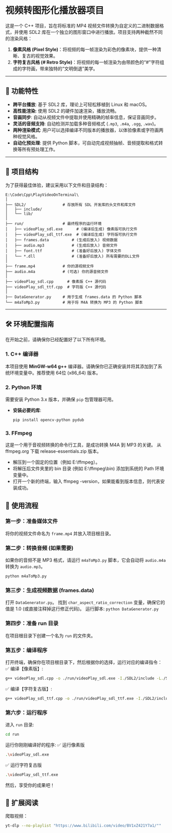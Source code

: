 # 视频转图形化播放器项目

这是一个 C++ 项目，旨在将标准的 MP4 视频文件转换为自定义的二进制数据格式，并使用 SDL2 库在一个独立的图形窗口中进行播放。项目支持两种截然不同的渲染风格：

1.  **像素风格 (Pixel Style)**：将视频的每一帧渲染为彩色的像素块，提供一种清晰、复古的视觉效果。
2.  **字符复古风格 (# Retro Style)**：将视频的每一帧渲染为由带颜色的“#”字符组成的字符画，带来独特的“文明倒退”美学。

---

## 🚀 功能特性

- **跨平台播放**: 基于 SDL2 库，理论上可轻松移植到 Linux 和 macOS。
- **高性能渲染**: 使用 SDL2 的硬件加速渲染，播放流畅。
- **音画同步**: 自动从视频文件中提取并使用精确的帧率信息，保证音画同步。
- **灵活的音频支持**: 自动检测并加载多种音频格式 (`.mp3`, `.m4a`, `.ogg`, `.wav`)。
- **两种渲染模式**: 用户可以选择编译不同版本的播放器，以体验像素或字符画两种视觉风格。
- **自动化预处理**: 提供 Python 脚本，可自动完成视频抽帧、音频提取和格式转换等所有预处理工作。

---

## 📁 项目结构

为了获得最佳体验，建议采用以下文件和目录结构：
```
E:\Code\Cpp\PlayVideoOnTerminal\
│
├── SDL2/                # 存放所有 SDL 开发库的头文件和库文件
│   ├── include/
│   └── lib/
│
├── run/                 # 最终程序的运行环境
│   ├── videoPlay_sdl.exe      # (编译后生成) 像素版可执行文件
│   ├── videoPlay_sdl_ttf.exe  # (编译后生成) 字符版可执行文件
│   ├── frames.data          # (生成后放入) 视频数据
│   ├── audio.mp3            # (生成后放入) 音频文件
│   ├── font.ttf             # (准备好后放入) 字体文件
│   └── *.dll                # (准备好后放入) 所有需要的DLL文件
│
├── frame.mp4            # 你的源视频文件
├── audio.m4a            # (可选) 你的源音频文件
│
├── videoPlay_sdl.cpp      # 像素版 C++ 源代码
├── videoPlay_sdl_ttf.cpp  # 字符版 C++ 源代码
│
├── DataGenerator.py     # 用于生成 frames.data 的 Python 脚本
└── m4aToMp3.py          # 用于将 M4A 转换为 MP3 的 Python 脚本
```
---

## 🛠️ 环境配置指南

在开始之前，请确保你已经配置好了以下所有环境。

### 1. C++ 编译器

本项目使用 **MinGW-w64 g++** 编译器。请确保你已正确安装并将其添加到了系统环境变量中。推荐使用 64位 (x86_64) 版本。

### 2. Python 环境

需要安装 Python 3.x 版本，并确保 `pip` 包管理器可用。

- **安装必要的库**:
  ```bash
  pip install opencv-python pydub
  ```
### 3. FFmpeg
这是一个用于音视频转换的命令行工具，是成功转换 M4A 到 MP3 的关键。
从 ffmpeg.org 下载 release-essentials.zip 版本。
- 解压到一个固定的位置（例如 E:\ffmpeg）。
- 将解压后文件夹里的 bin 目录 (例如 E:\ffmpeg\bin) 添加到系统的 Path 环境变量中。
- 打开一个新的终端，输入 ffmpeg -version，如果能看到版本信息，则代表安装成功。

## 🚀 使用流程
### 第一步：准备媒体文件

将你的视频文件命名为 `frame.mp4` 并放入项目根目录。

### 第二步：转换音频 (如果需要)

如果你的音频不是 MP3 格式，请运行 `m4aToMp3.py` 脚本，它会自动将 `audio.m4a` 转换为 `audio.mp3`。

```bash
python m4aToMp3.py
```

### 第三步：生成视频数据 (frames.data)

打开 `DataGenerator.py`。
找到 `char_aspect_ratio_correction` 变量，确保它的值是 1.0 (或直接注释掉这行修正代码)。
运行脚本: `python DataGenerator.py`


### 第四步：准备 run 目录
在项目根目录下创建一个名为 `run` 的文件夹。

### 第五步：编译程序
打开终端，确保你在项目根目录下，然后根据你的选择，运行对应的编译指令：
✅ 编译【像素版】:
```bash
g++ videoPlay_sdl.cpp -o ./run/videoPlay_sdl.exe -I./SDL2/include -L./SDL2/lib -lmingw32 -lSDL2main -lSDL2 -lSDL2_mixer
```

✅ 编译【字符复古版】:
```bash
g++ videoPlay_sdl_ttf.cpp -o ./run/videoPlay_sdl_ttf.exe -I./SDL2/include -L./SDL2/lib -lmingw32 -lSDL2main -lSDL2 -lSDL2_mixer -lSDL2_ttf
```

### 第六步：运行程序
进入 `run` 目录:
```bash
cd run
```

运行你刚刚编译好的程序:
✅ 运行像素版
```bash
.\videoPlay_sdl.exe
``` 

✅ 运行字符复古版
```bash
.\videoPlay_sdl_ttf.exe
```         
然后，享受你的成果吧！

## 🧩 扩展阅读
爬取视频：
```bash
yt-dlp --no-playlist "https://www.bilibili.com/video/BV1xZ421Y7a1/""
```
